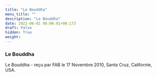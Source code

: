 ```yaml
---
title: "Le Bouddha"
menu_title: ""
description: "Le Bouddha"
date: 2022-06-01 06:00:01+00:173
draft: False
hidden: True
weight:
---
```

### Le Bouddha

Le Bouddha - reçu par FAB le 17 Novembre 2010, Santa Cruz, Californie, USA.



